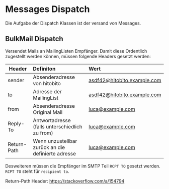 # Messages Dispatch
Die Aufgabe der Dispatch Klassen ist der versand von Messages.

## BulkMail Dispatch
Versendet Mails an MailingListen Empfänger. Damit diese Ordentlich zugestellt werden können, müssen folgende Headers gesetzt werden:

| Header      | Definiton                                          | Wert                                |
| ----------- |:-------------------------------------------------- |:----------------------------------- |
| sender      | Absenderadresse von hitobito                       | asdf42@hitobito.example.com            |
| to          | Adresse der MailingList                            | asdf42@hitobito.example.com                  |
| from        | Absenderadresse Original Mail                      | luca@example.com                    |
| Reply-To    | Antwortadresse (falls unterschiedlich zu from)     | luca@example.com                     |
| Return-Path | Wenn unzustellbar zurück an die definierte adresse | luca@example.com                     |

Desweiteren müssen die Empfänger im SMTP Teil `RCPT TO` gesetzt werden. `RCPT TO` steht für `recipient to`.

Return-Path Header: https://stackoverflow.com/a/154794
